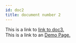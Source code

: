 ```yaml
---
id: doc2
title: document number 2
---
```


This is a link to [link to doc3.](doc3.md)  
This is a link to an [Demo Page.](https://build-fzyz623s3.now.sh)
